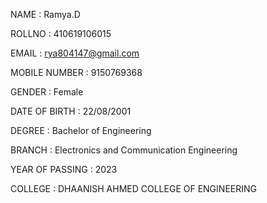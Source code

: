 NAME : Ramya.D

ROLLNO : 410619106015

EMAIL : rya804147@gmail.com

MOBILE NUMBER : 9150769368

GENDER : Female

DATE OF BIRTH : 22/08/2001

DEGREE : Bachelor of Engineering

BRANCH : Electronics and Communication Engineering

YEAR OF PASSING : 2023

COLLEGE : DHAANISH AHMED COLLEGE OF ENGINEERING
